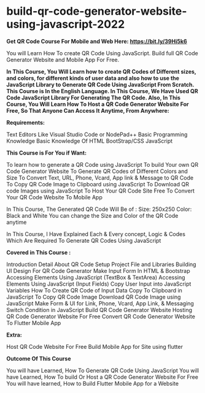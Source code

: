 # build-qr-code-generator-website-using-javascript-2022


**Get QR Code Course For Mobile and Web Here: https://bit.ly/39Hi5k6**


You will Learn How To create QR Code Using JavaScript. Build full QR Code Generator Website and Mobile App For Free.

**In This Course, You Will Learn how to create QR Codes of Different sizes, and colors, for different kinds of user data and also how to use the JavaScript Library to Generate QR Code Using JavaScript From Scratch. This Course is In the English Language. In This Course, We Have Used QR Code JavaScript Library For Generating The QR Code. Also, In This Course, You Will Learn How To Host a QR Code Generator Website For Free, So That Anyone Can Access It Anytime, From Anywhere:**

**Requirements:**

Text Editors Like Visual Studio Code or NodePad++
Basic Programming Knowledge
Basic Knowledge Of HTML BootStrap/CSS JavaScript

**This Course is For You if Want:**

To learn how to generate a QR Code using JavaScript
To build Your own QR Code Generator Website
To Generate QR Codes of Different Colors and Size
To Convert Text, URL, Phone, Vcard, App link & Message to QR Code
To Copy QR Code Image to Clipboard using JavaScript
To Download QR code Images using JavaScript
To Host Your QR Code Site Free
To Convert Your QR Code Website To Mobile App 



In This Course, The Generated QR Code Will Be of :
Size: 250x250
Color: Black and White
You can change the Size and Color of the QR Code anytime


In This Course, I Have Explained Each & Every concept, Logic & Codes Which Are Required To Generate QR Codes Using JavaScript



**Covered in This Course :**

Introduction
Detail About QR Code
Setup Project File and Libraries
Building UI Design For QR Code Generator
Make Input Form In HTML & Bootstrap
Accessing Elements Using JavaScript (TextBox & TextArea)
Accessing Elements Using JavaScript (Input Fields)
Copy User Input into JavaScript Variables
How To Create QR Code of Input Data
Copy To Clipboard in JavaScript To Copy QR Code Image
Download QR Code Image using JavaScript
Make Form & UI for Link, Phone, Vcard, App Link, & Messaging
Switch Condition in JavaScript
Build QR Code Generator Website
Hosting QR Code Generator Website For Free
Convert QR Code Generator Website To Flutter Mobile App


**Extra:**

Host QR Code Website For Free
Build Mobile App for Site using flutter



**Outcome Of This Course**

You will have Learned, How To Generate QR Code Using JavaScript
You will have Learned, How To build Or Host a QR Code Generator Website For Free
You will have learned, How to Build Flutter Mobile App for a Website



